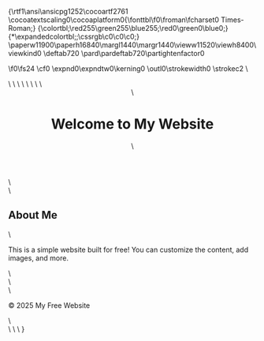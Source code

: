 {\rtf1\ansi\ansicpg1252\cocoartf2761
\cocoatextscaling0\cocoaplatform0{\fonttbl\f0\froman\fcharset0 Times-Roman;}
{\colortbl;\red255\green255\blue255;\red0\green0\blue0;}
{\*\expandedcolortbl;;\cssrgb\c0\c0\c0;}
\paperw11900\paperh16840\margl1440\margr1440\vieww11520\viewh8400\viewkind0
\deftab720
\pard\pardeftab720\partightenfactor0

\f0\fs24 \cf0 \expnd0\expndtw0\kerning0
\outl0\strokewidth0 \strokec2 <!DOCTYPE html>\
<html lang="en">\
<head>\
    <meta charset="UTF-8">\
    <meta name="viewport" content="width=device-width, initial-scale=1.0">\
    <title>My Free Website</title>\
    <style>\
        body \{\
            font-family: Arial, sans-serif;\
            margin: 0;\
            padding: 0;\
            text-align: center;\
            background-color: #f9f9f9;\
        \}\
        header \{\
            background-color: #4CAF50;\
            color: white;\
            padding: 10px 0;\
        \}\
        section \{\
            padding: 20px;\
        \}\
        footer \{\
            background-color: #333;\
            color: white;\
            padding: 10px 0;\
        \}\
    </style>\
</head>\
<body>\
    <header>\
        <h1>Welcome to My Website</h1>\
    </header>\
    <section>\
        <h2>About Me</h2>\
        <p>This is a simple website built for free! You can customize the content, add images, and more.</p>\
    </section>\
    <footer>\
        <p>&copy; 2025 My Free Website</p>\
    </footer>\
</body>\
</html>\
}
